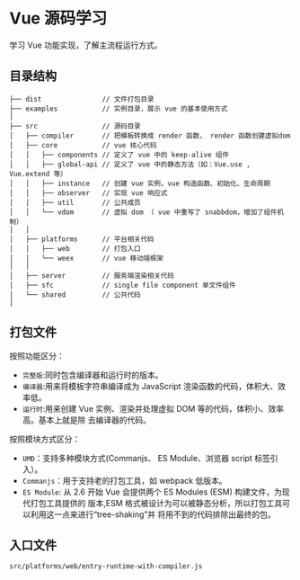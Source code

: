 # Vue 源码学习
学习 Vue 功能实现，了解主流程运行方式。  


## 目录结构
```
├── dist               // 文件打包目录
├── examples           // 实例目录，展示 vue 的基本使用方式
│
├── src                // 源码目录
│   ├── compiler       // 把模板转换成 render 函数， render 函数创建虚拟dom
│   ├── core           // vue 核心代码
│   │   ├── components // 定义了 vue 中的 keep-alive 组件
│   │   ├── global-api // 定义了 vue 中的静态方法（如：Vue.use , Vue.extend 等）
│   │   ├── instance   // 创建 vue 实例，vue 构造函数、初始化、生命周期
│   │   ├── observer   // 实现 vue 响应式
│   │   ├── util       // 公共成员
│   │   └── vdom       // 虚拟 dom （ vue 中重写了 snabbdom，增加了组件机制）
│   │
│   ├── platforms      // 平台相关代码
│   │   ├── web        // 打包入口
│   │   └── weex       // vue 移动端框架
│   │
│   ├── server         // 服务端渲染相关代码
│   ├── sfc            // single file component 单文件组件
│   └── shared         // 公共代码
│
```
## 打包文件
按照功能区分：
+ `完整版`:同时包含编译器和运行时的版本。
+ `编译器`:用来将模板字符串编译成为 JavaScript 渲染函数的代码，体积大、效率低。
+ `运行时`:用来创建 Vue 实例、渲染并处理虚拟 DOM 等的代码，体积小、效率高。基本上就是除 去编译器的代码。  

按照模块方式区分：
+ `UMD`：支持多种模块方式(Commanjs、 ES Module、浏览器 script 标签引入）。
+ `Commanjs`：用于支持老的打包工具，如 webpack 低版本。
+ `ES Module`: 从 2.6 开始 Vue 会提供两个 ES Modules (ESM) 构建文件，为现代打包工具提供的
版本,ESM 格式被设计为可以被静态分析，所以打包工具可以利用这一点来进行“tree-shaking”并 将用不到的代码排除出最终的包。

## 入口文件
`src/platforms/web/entry-runtime-with-compiler.js`